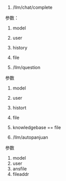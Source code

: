 1. /llm/chat/complete

参数：
1. model
2. user
3. history
4. file

2. /llm/question

参数
1. model
2. user
3. histort
4. file
5. knowledgebase == file

3. /llm/autopanjuan

参数
1. model
2. user
3. ansfile
4. fileaddr

